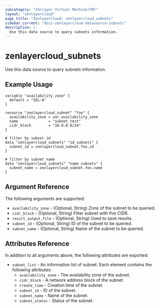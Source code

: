 ```yaml
---
subcategory: "Zenlayer Virtual Machine(VM)"
layout: "zenlayercloud"
page_title: "ZenlayerCloud: zenlayercloud_subnets"
sidebar_current: "docs-zenlayercloud-datasource-subnets"
description: |-
  Use this data source to query subnets information.
---
```


# zenlayercloud_subnets

Use this data source to query subnets information.

## Example Usage

```hcl
variable "availability_zone" {
  default = "SEL-A"
}

resource "zenlayercloud_subnet" "foo" {
  availability_zone = var.availability_zone
  name              = "subnet_test"
  cidr_block        = "10.0.0.0/24"
}

# filter by subnet id
data "zenlayercloud_subnets" "id_subnets" {
  subnet_id = zenlayercloud_subnet.foo.id
}

# filter by subnet name
data "zenlayercloud_subnets" "name_subnets" {
  subnet_name = zenlayercloud_subnet.foo.name
}
```

## Argument Reference

The following arguments are supported:

* `availability_zone` - (Optional, String) Zone of the subnet to be queried.
* `cidr_block` - (Optional, String) Filter subnet with this CIDR.
* `result_output_file` - (Optional, String) Used to save results.
* `subnet_id` - (Optional, String) ID of the subnet to be queried.
* `subnet_name` - (Optional, String) Name of the subnet to be queried.

## Attributes Reference

In addition to all arguments above, the following attributes are exported:

* `subnet_list` - An information list of subnet. Each element contains the following attributes:
  * `availability_zone` - The availability zone of the subnet.
  * `cidr_block` - A network address block of the subnet.
  * `create_time` - Creation time of the subnet.
  * `subnet_id` - ID of the subnet.
  * `subnet_name` - Name of the subnet.
  * `subnet_status` - Status of the subnet.


